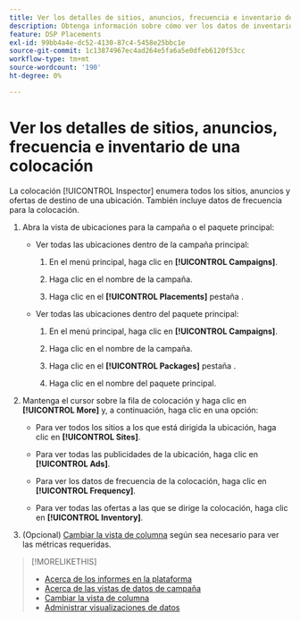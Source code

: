 ```yaml
---
title: Ver los detalles de sitios, anuncios, frecuencia e inventario de una colocación
description: Obtenga información sobre cómo ver los datos de inventario, la frecuencia y los sitios de destino de una ubicación.
feature: DSP Placements
exl-id: 99bb4a4e-dc52-4130-87c4-5458e25bbc1e
source-git-commit: 1c13874967ec4ad264e5fa6a5e0dfeb6120f53cc
workflow-type: tm+mt
source-wordcount: '190'
ht-degree: 0%

---
```


# Ver los detalles de sitios, anuncios, frecuencia e inventario de una colocación

La colocación [!UICONTROL Inspector] enumera todos los sitios, anuncios y ofertas de destino de una ubicación. También incluye datos de frecuencia para la colocación.

1. Abra la vista de ubicaciones para la campaña o el paquete principal:

   * Ver todas las ubicaciones dentro de la campaña principal:

      1. En el menú principal, haga clic en **[!UICONTROL Campaigns]**.

      1. Haga clic en el nombre de la campaña.

      1. Haga clic en el **[!UICONTROL Placements]** pestaña .
   * Ver todas las ubicaciones dentro del paquete principal:

      1. En el menú principal, haga clic en **[!UICONTROL Campaigns]**.

      1. Haga clic en el nombre de la campaña.

      1. Haga clic en el **[!UICONTROL Packages]** pestaña .

      1. Haga clic en el nombre del paquete principal.


1. Mantenga el cursor sobre la fila de colocación y haga clic en **[!UICONTROL More]** y, a continuación, haga clic en una opción:

   * Para ver todos los sitios a los que está dirigida la ubicación, haga clic en **[!UICONTROL Sites]**.

   * Para ver todas las publicidades de la ubicación, haga clic en **[!UICONTROL Ads]**.

   * Para ver los datos de frecuencia de la colocación, haga clic en **[!UICONTROL Frequency]**.

   * Para ver todas las ofertas a las que se dirige la colocación, haga clic en **[!UICONTROL Inventory]**.

1. (Opcional) [Cambiar la vista de columna](column-view-change.md) según sea necesario para ver las métricas requeridas.

>[!MORELIKETHIS]
>
>* [Acerca de los informes en la plataforma](campaign-reports-about.md)
>* [Acerca de las vistas de datos de campaña](campaign-data-views-about.md)
>* [Cambiar la vista de columna](column-view-change.md)
>* [Administrar visualizaciones de datos](campaign-data-visualization-manage.md)

